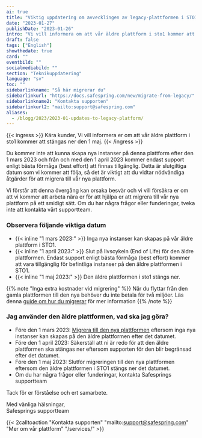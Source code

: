 ```yaml
---
ai: true
title: "Viktig uppdatering om avvecklingen av legacy-plattformen i STO1"
date: "2023-01-27"
publishDate: "2023-01-26"
intro: "Vi vill informera om att vår äldre plattform i sto1 kommer att stängas ned den 1 maj 2023."
draft: false
tags: ["English"]
showthedate: true
card: ""
eventbild: ""
socialmediabild: ""
section: "Teknikuppdatering"
language: "sv"
toc: ""
sidebarlinkname: "Så här migrerar du"
sidebarlinkurl: "https://docs.safespring.com/new/migrate-from-legacy/"
sidebarlinkname2: "Kontakta supporten"
sidebarlinkurl2: "mailto:support@safespring.com"
aliases:
  - /blogg/2023/2023-01-updates-to-legacy-platform/
---
```

{{< ingress >}}
Kära kunder, Vi vill informera er om att vår äldre plattform i sto1 kommer att stängas ner den 1 maj.
{{< /ingress >}}

Du kommer inte att kunna skapa nya instanser på denna plattform efter den 1 mars 2023 och från och med den 1 april 2023 kommer endast support enligt bästa förmåga (best effort) att finnas tillgänglig. Detta är slutgiltiga datum som vi kommer att följa, så det är viktigt att du vidtar nödvändiga åtgärder för att migrera till vår nya plattform.

Vi förstår att denna övergång kan orsaka besvär och vi vill försäkra er om att vi kommer att arbeta nära er för att hjälpa er att migrera till vår nya plattform på ett smidigt sätt. Om du har några frågor eller funderingar, tveka inte att kontakta vårt supportteam.

### Observera följande viktiga datum

- {{< inline "1 mars 2023:" >}} Inga nya instanser kan skapas på vår äldre plattform i STO1.
- {{< inline "1 april 2023:" >}} Slut på livscykeln (End of Life) för den äldre plattformen. Endast support enligt bästa förmåga (best effort) kommer att vara tillgänglig för befintliga instanser på den äldre plattformen i STO1.
- {{< inline "1 maj 2023:" >}} Den äldre plattformen i sto1 stängs ner.

{{% note "Inga extra kostnader vid migrering" %}}
När du flyttar från den gamla plattformen till den nya behöver du inte betala för två miljöer. Läs denna [guide om hur du migrerar](https://docs.safespring.com/new/migrate-from-legacy/) för mer information
{{% /note %}}

### Jag använder den äldre plattformen, vad ska jag göra?

- Före den 1 mars 2023: [Migrera till den nya plattformen](https://docs.safespring.com/new/migrate-from-legacy/) eftersom inga nya instanser kan skapas på den äldre plattformen efter det datumet.
- Före den 1 april 2023: Säkerställ att ni är redo för att den äldre plattformen ska stängas ner eftersom supporten för den blir begränsad efter det datumet.
- Före den 1 maj 2023: Slutför migreringen till den nya plattformen eftersom den äldre plattformen i STO1 stängs ner det datumet.
- Om du har några frågor eller funderingar, kontakta Safesprings supportteam

Tack för er förståelse och ert samarbete.

Med vänliga hälsningar,  
Safesprings supportteam

{{< 2calltoaction "Kontakta supporten" "mailto:support@safespring.com" "Mer om vår plattform" "/services/" >}}